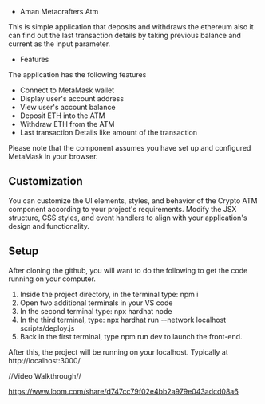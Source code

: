 * Aman Metacrafters Atm

This is simple application that deposits and withdraws the ethereum also it can find out the last transaction details by taking previous balance and current as the input parameter.

* Features 

The application has the following features

* Connect to MetaMask wallet
* Display user's account address
* View user's account balance
* Deposit ETH into the ATM
* Withdraw ETH from the ATM
* Last transaction Details like amount of the transaction

Please note that the component assumes you have set up and configured MetaMask in your browser.

## Customization

You can customize the UI elements, styles, and behavior of the Crypto ATM component according to your project's requirements. Modify the JSX structure, CSS styles, and event handlers to align with your application's design and functionality.



## Setup

After cloning the github, you will want to do the following to get the code running on your computer.

1. Inside the project directory, in the terminal type: npm i
2. Open two additional terminals in your VS code
3. In the second terminal type: npx hardhat node
4. In the third terminal, type: npx hardhat run --network localhost scripts/deploy.js
5. Back in the first terminal, type npm run dev to launch the front-end.

After this, the project will be running on your localhost. 
Typically at http://localhost:3000/

//Video Walkthrough//


https://www.loom.com/share/d747cc79f02e4bb2a979e043adcd08a6
